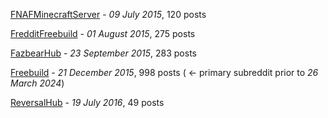 [FNAFMinecraftServer](./FNAFMinecraftServer/) - _09 July 2015_, 120 posts

[FredditFreebuild](./FredditFreebuild/) - _01 August 2015_, 275 posts

[FazbearHub](./FazbearHub/) - _23 September 2015_, 283 posts

[Freebuild](./Freebuild/) - _21 December 2015_, 998 posts ( &larr; primary subreddit prior to _26 March 2024_)

[ReversalHub](./ReversalHub/) - _19 July 2016_, 49 posts